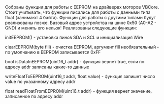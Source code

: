 Собраны функции для работы с EEPROM на драйверах моторов VBCore. Стоит учитывать, что функции писались для работы с данными типа float (занимают 4 байта). Функции для работы с другими типами будут реализованы позже. Базовый адрес устройства на шине 0x50 (A0-A2 - GND) и менять его нельзя! Реализованы следующие функции:

initEEPROM() - установка пинов SDA и SCL и инициализация Wire

clearEEPROM(byte fill) - очистка EEPROM, аргумент fill необязательный - по умолчанию в EEPROM записывается 0xFF

bool isDataInEEPROM(uint16_t addr) - функция вернет true, если по адресу addr записаны какие-то данные

writeFloatToEEPROM(uint16_t addr, float value) - функция запишет число value по указанному адресу addr

float readFloatFromEEPROM(uint16_t addr) - функция вернет значение, записанное по адресу addr  

